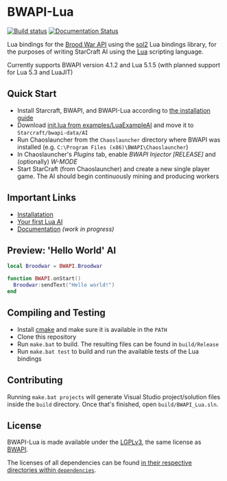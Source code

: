 # BWAPI-Lua
[![Build status](https://ci.appveyor.com/api/projects/status/3ak475f4lbdalb58?svg=true)](https://ci.appveyor.com/project/squeek502/bwapi-lua) [![Documentation Status](https://readthedocs.org/projects/bwapi-lua/badge/?version=latest)](http://bwapi-lua.readthedocs.io/en/latest/?badge=latest)

Lua bindings for the [Brood War API](https://github.com/bwapi/bwapi) using the [sol2](https://github.com/ThePhD/sol2) Lua bindings library, for the purposes of writing StarCraft AI using the [Lua](https://www.lua.org) scripting language.

Currently supports BWAPI version 4.1.2 and Lua 5.1.5 (with planned support for Lua 5.3 and LuaJIT)

## Quick Start

- Install Starcraft, BWAPI, and BWAPI-Lua according to [the installation guide](http://bwapi-lua.readthedocs.io/en/latest/getting-started/installation.html)
- Download [init.lua from examples/LuaExampleAI](examples/LuaExampleAI/init.lua) and move it to `Starcraft/bwapi-data/AI`
- Run Chaoslauncher from the `Chaoslauncher` directory where BWAPI was installed (e.g. `C:\Program Files (x86)\BWAPI\Chaoslauncher`)
- In Chaoslauncher's *Plugins* tab, enable *BWAPI Injector [RELEASE]* and (optionally) *W-MODE*
- Start StarCraft (from Chaoslauncher) and create a new single player game. The AI should begin continuously mining and producing workers

## Important Links

- [Installatation](http://bwapi-lua.readthedocs.io/en/latest/getting-started/installation.html)
- [Your first Lua AI](http://bwapi-lua.readthedocs.io/en/latest/getting-started/your-first-ai.html)
- [Documentation](http://bwapi-lua.readthedocs.io/en/latest/index.html) *(work in progress)*

## Preview: 'Hello World' AI

```lua
local Broodwar = BWAPI.Broodwar

function BWAPI.onStart()
  Broodwar:sendText("Hello world!")
end
```

## Compiling and Testing

- Install [cmake](https://cmake.org/) and make sure it is available in the `PATH`
- Clone this repository
- Run `make.bat` to build. The resulting files can be found in `build/Release`
- Run `make.bat test` to build and run the available tests of the Lua bindings

## Contributing

Running `make.bat projects` will generate Visual Studio project/solution files inside the `build` directory. Once that's finished, open `build/BWAPI_Lua.sln`.

## License

BWAPI-Lua is made available under the [LGPLv3](LICENSE), the same license as [BWAPI](https://github.com/bwapi/bwapi).

The licenses of all dependencies can be found [in their respective directories within `dependencies`](dependencies).